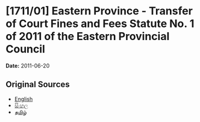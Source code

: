# [1711/01] Eastern Province - Transfer of Court Fines and Fees Statute No. 1 of 2011 of the Eastern Provincial Council

**Date:** 2011-06-20

## Original Sources

- [English](https://documents.gov.lk/view/extra-gazettes/2011/6/1711-01_E.pdf)
- [සිංහල](https://documents.gov.lk/view/extra-gazettes/2011/6/1711-01_S.pdf)
- [தமிழ்](https://documents.gov.lk/view/extra-gazettes/2011/6/1711-01_T.pdf)
